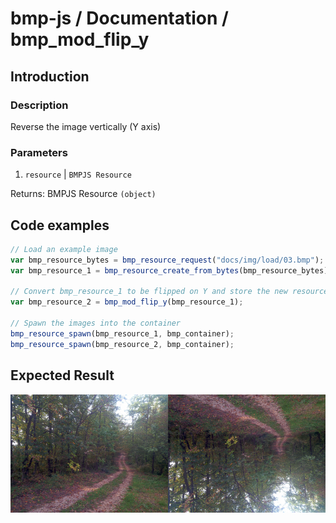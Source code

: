 # bmp-js / Documentation / bmp_mod_flip_y
## Introduction

### Description

Reverse the image vertically (Y axis)

### Parameters

1. `resource` | `BMPJS Resource`

Returns: BMPJS Resource `(object)`

## Code examples

```js
// Load an example image
var bmp_resource_bytes = bmp_resource_request("docs/img/load/03.bmp");
var bmp_resource_1 = bmp_resource_create_from_bytes(bmp_resource_bytes);

// Convert bmp_resource_1 to be flipped on Y and store the new resource here
var bmp_resource_2 = bmp_mod_flip_y(bmp_resource_1);

// Spawn the images into the container
bmp_resource_spawn(bmp_resource_1, bmp_container);
bmp_resource_spawn(bmp_resource_2, bmp_container);
```

## Expected Result

![expected-result](./img/015.png)
